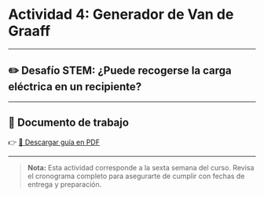 # Actividad 4: Generador de Van de Graaff

---

## ✏️ Desafío STEM: ¿Puede recogerse la carga eléctrica en un recipiente?

---

## 📄 Documento de trabajo

👉 [📎 Descargar guía en PDF](../FIEM/Van%20de%20Graaff.pdf)

---

> **Nota:** Esta actividad corresponde a la sexta semana del curso. Revisa el cronograma completo para asegurarte de cumplir con fechas de entrega y preparación.
